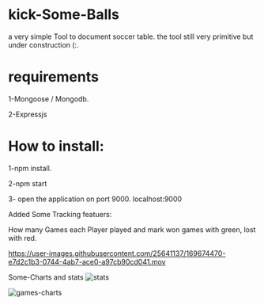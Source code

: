 # kick-Some-Balls

a very simple Tool to document soccer table. the tool still very primitive but under construction (:.

# requirements

1-Mongoose / Mongodb. 

2-Expressjs

# How to install:

1-npm install. 

2-npm start

3- open the application on port 9000. localhost:9000

Added Some Tracking featuers:

How many Games each Player played and mark won games with green, lost with red.




https://user-images.githubusercontent.com/25641137/169674470-e7d2c1b3-0744-4ab7-ace0-a97cb90cd041.mov




Some-Charts and stats
![stats](https://user-images.githubusercontent.com/25641137/161868304-b75ec978-c3d7-4c3a-991c-0738b8b39143.png)

![games-charts](https://user-images.githubusercontent.com/25641137/161641078-70ec74fc-bf91-4ced-b17d-fd950d161535.png)
